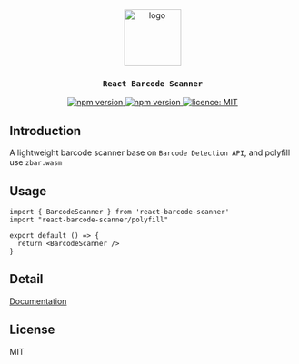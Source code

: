 <div align="center">
  <img src="/public/logo.png" alt="logo" width="100" height="100">
  <h3><code>React Barcode Scanner</code></h3>

  <a href="https://www.npmjs.com/package/react-barcode-scanner">
    <img src="https://badge.fury.io/js/react-barcode-scanner.svg" alt="npm version">
  </a>
  <a href="https://www.npmjs.com/package/react-barcode-scanner">
    <img src="https://img.shields.io/npm/dt/react-barcode-scanner.svg" alt="npm version">
  </a>
  <a href="http://opensource.org/licenses/MIT">
    <img src="https://badgen.net/npm/license/react-barcode-scanner" alt="licence: MIT">
  </a>
</div>

## Introduction
A lightweight barcode scanner base on `Barcode Detection API`, and polyfill use `zbar.wasm`

## Usage
```tsx
import { BarcodeScanner } from 'react-barcode-scanner'
import "react-barcode-scanner/polyfill"

export default () => {
  return <BarcodeScanner />
}
```

## Detail
[Documentation](https://reactbarcodescanner.vercel.app/)

## License
MIT
